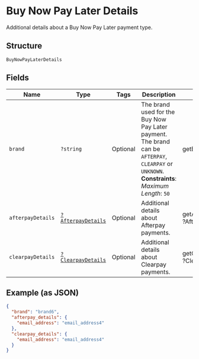
# Buy Now Pay Later Details

Additional details about a Buy Now Pay Later payment type.

## Structure

`BuyNowPayLaterDetails`

## Fields

| Name | Type | Tags | Description | Getter | Setter |
|  --- | --- | --- | --- | --- | --- |
| `brand` | `?string` | Optional | The brand used for the Buy Now Pay Later payment.<br>The brand can be `AFTERPAY`, `CLEARPAY` or `UNKNOWN`.<br>**Constraints**: *Maximum Length*: `50` | getBrand(): ?string | setBrand(?string brand): void |
| `afterpayDetails` | [`?AfterpayDetails`](../../doc/models/afterpay-details.md) | Optional | Additional details about Afterpay payments. | getAfterpayDetails(): ?AfterpayDetails | setAfterpayDetails(?AfterpayDetails afterpayDetails): void |
| `clearpayDetails` | [`?ClearpayDetails`](../../doc/models/clearpay-details.md) | Optional | Additional details about Clearpay payments. | getClearpayDetails(): ?ClearpayDetails | setClearpayDetails(?ClearpayDetails clearpayDetails): void |

## Example (as JSON)

```json
{
  "brand": "brand6",
  "afterpay_details": {
    "email_address": "email_address4"
  },
  "clearpay_details": {
    "email_address": "email_address4"
  }
}
```

